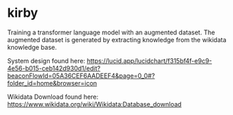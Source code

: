 # kirby
Training a transformer language model with an augmented dataset. The augmented dataset is generated by extracting knowledge from the wikidata knowledge base. 

System design found here: https://lucid.app/lucidchart/f315bf4f-e9c9-4e56-b015-ceb142d930d1/edit?beaconFlowId=05A36CEF6AADEEF4&page=0_0#?folder_id=home&browser=icon

Wikidata Download found here: https://www.wikidata.org/wiki/Wikidata:Database_download
